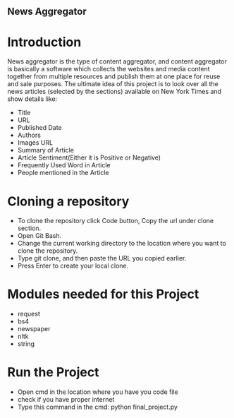 ## News Aggregator

# Introduction
News aggregator is the type of content aggregator, and content aggregator is basically a software which collects the websites and media content together from multiple resources and publish them at one place for reuse and sale purposes. The ultimate idea of this project is to look over all the news articles (selected by the sections) available on New York Times and show details like: 
* Title
* URL
* Published Date
* Authors
* Images URL
* Summary of Article
* Article Sentiment(Either it is Positive or Negative)
* Frequently Used Word in Article
* People mentioned in the Article


# Cloning a repository

* To clone the repository click Code button, Copy the url under clone section.
* Open Git Bash.
* Change the current working directory to the location where you want to clone the repository.
* Type git clone, and then paste the URL you copied earlier.
* Press Enter to create your local clone.

# Modules needed for this Project
* request
* bs4
* newspaper
* nltk
* string

# Run the Project
* Open cmd in the location where you have you code file
* check if you have proper internet
* Type this command in the cmd: python final_project.py

